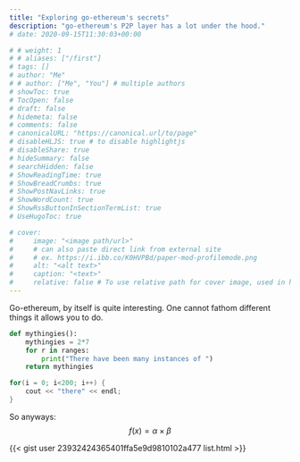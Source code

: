 ```yaml
---
title: "Exploring go-ethereum's secrets"
description: "go-ethereum's P2P layer has a lot under the hood."
# date: 2020-09-15T11:30:03+00:00

# # weight: 1
# # aliases: ["/first"]
# tags: []
# author: "Me"
# # author: ["Me", "You"] # multiple authors
# showToc: true
# TocOpen: false
# draft: false
# hidemeta: false
# comments: false
# canonicalURL: "https://canonical.url/to/page"
# disableHLJS: true # to disable highlightjs
# disableShare: true
# hideSummary: false
# searchHidden: false
# ShowReadingTime: true
# ShowBreadCrumbs: true
# ShowPostNavLinks: true
# ShowWordCount: true
# ShowRssButtonInSectionTermList: true
# UseHugoToc: true

# cover:
#     image: "<image path/url>"
#     # can also paste direct link from external site
#     # ex. https://i.ibb.co/K0HVPBd/paper-mod-profilemode.png
#     alt: "<alt text>"
#     caption: "<text>"
#     relative: false # To use relative path for cover image, used in hugo Page-bundles
---
```


Go-ethereum, by itself is quite interesting. One cannot fathom different things it allows you to do.

```python
def mythingies():
    mythingies = 2*7
    for r in ranges:
        print("There have been many instances of ")
    return mythingies
```
```cpp
for(i = 0; i<200; i++) {
    cout << "there" << endl;
}
```
So anyways:
$$
f(x) = \alpha \times \beta
$$

{{< gist user 23932424365401ffa5e9d9810102a477 list.html >}}
